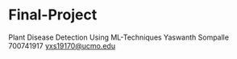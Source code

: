 # Final-Project
Plant Disease Detection Using ML-Techniques
Yaswanth Sompalle
700741917
yxs19170@ucmo.edu

